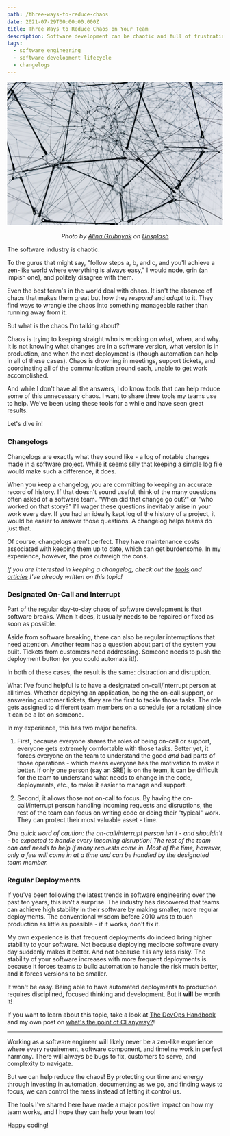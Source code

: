 ```yaml
---
path: /three-ways-to-reduce-chaos
date: 2021-07-29T00:00:00.000Z
title: Three Ways to Reduce Chaos on Your Team
description: Software development can be chaotic and full of frustrating situations. Here are some ways to reduce the unneccesary chaos.
tags:
  - software engineering
  - software development lifecycle
  - changelogs
---
```


![](../assets/alina-grubnyak-ZiQkhI7417A-unsplash.jpg)

<center>

<i>

Photo by <a href="https://unsplash.com/@alinnnaaaa?utm_source=unsplash&utm_medium=referral&utm_content=creditCopyText">Alina Grubnyak</a> on <a href="https://unsplash.com/s/photos/complex?utm_source=unsplash&utm_medium=referral&utm_content=creditCopyText">Unsplash</a>

</i>

</center>

The software industry is chaotic. 

To the gurus that might say, "follow steps a, b, and c, and you'll achieve a zen-like world where everything is always easy," I would node, grin (an impish one), and politely disagree with them. 

Even the best team's in the world deal with chaos. It isn't the absence of chaos that makes them great but how they _respond_ and _adapt_ to it. They find ways to wrangle the chaos into something manageable rather than running away from it.

But what is the chaos I'm talking about?

Chaos is trying to keeping straight who is working on what, when, and why. It is not knowing what changes are in a software version, what version is in production, and when the next deployment is (though automation can help in all of these cases). Chaos is drowning in meetings, support tickets, and coordinating all of the communication around each, unable to get work accomplished.

And while I don't have all the answers, I do know tools that can help reduce some of this unnecessary chaos. I want to share three tools my teams use to help. We've been using these tools for a while and have seen great results.

Let's dive in!

### Changelogs

Changelogs are exactly what they sound like - a log of notable changes made in a software project. While it seems silly that keeping a simple log file would make such a difference, it does.

When you keep a changelog, you are committing to keeping an accurate record of history. If that doesn't sound useful, think of the many questions often asked of a software team. "When did that change go out?" or "who worked on that story?" I'll wager these questions inevitably arise in your work every day. If you had an ideally kept log of the history of a project, it would be easier to answer those questions. A changelog helps teams do just that.

Of course, changelogs aren't perfect. They have maintenance costs associated with keeping them up to date, which can get burdensome. In my experience, however, the pros outweigh the cons.

_If you are interested in keeping a changelog, check out the [tools](https://github.com/dangoslen/changelog-enforcer) and [articles](https://dangoslen.me/tags/changelogs) I've already written on this topic!_

### Designated On-Call and Interrupt

Part of the regular day-to-day chaos of software development is that software breaks. When it does, it usually needs to be repaired or fixed as soon as possible.

Aside from software breaking, there can also be regular interruptions that need attention. Another team has a question about part of the system you built. Tickets from customers need addressing. Someone needs to push the deployment button (or you could automate it!).

In both of these cases, the result is the same: distraction and disruption. 

What I've found helpful is to have a designated on-call/interrupt person at all times. Whether deploying an application, being the on-call support, or answering customer tickets, they are the first to tackle those tasks. The role gets assigned to different team members on a schedule (or a rotation) since it can be a lot on someone. 

In my experience, this has two major benefits.

1. First, because everyone shares the roles of being on-call or support, everyone gets extremely comfortable with those tasks. Better yet, it forces everyone on the team to understand the good _and_ bad parts of those operations - which means everyone has the motivation to make it better. If only one person (say an SRE) is on the team, it can be difficult for the team to understand what needs to change in the code, deployments, etc., to make it easier to manage and support.

2. Second, it allows those not on-call to focus. By having the on-call/interrupt person handling incoming requests and disruptions, the rest of the team can focus on writing code or doing their "typical" work. They can protect their most valuable asset - time.

_One quick word of caution: the on-call/interrupt person isn't - and shouldn't - be expected to handle every incoming disruption! The rest of the team can and needs to help if many requests come in. Most of the time, however, only a few will come in at a time and can be handled by the designated team member._

### Regular Deployments

If you've been following the latest trends in software engineering over the past ten years, this isn't a surprise. The industry has discovered that teams can achieve high stability in their software by making smaller, more regular deployments. The conventional wisdom before 2010 was to touch production as little as possible - if it works, don't fix it.

My own experience is that frequent deployments do indeed bring higher stability to your software. Not because deploying mediocre software every day suddenly makes it better. And not because it is any less risky. The stability of your software increases with more frequent deployments is because it forces teams to build automation to handle the risk much better, and it forces versions to be smaller. 

It won't be easy. Being able to have automated deployments to production requires disciplined, focused thinking and development. But it **will** be worth it!

If you want to learn about this topic, take a look at [The DevOps Handbook](https://www.amazon.com/dp/1942788002/ref=cm_sw_r_tw_dp_DM172Z4HB3RAGBEM2E1Q?_encoding=UTF8&psc=1) and my own post on [what's the point of CI anyway?](https://dangoslen.me/blog/whats-the-point-of-ci-anyway/)!

- - -

Working as a software engineer will likely never be a zen-like experience where every requirement, software component, and timeline work in perfect harmony. There will always be bugs to fix, customers to serve, and complexity to navigate.

But we can help reduce the chaos! By protecting our time and energy through investing in automation, documenting as we go, and finding ways to focus, we can control the mess instead of letting it control us. 

The tools I've shared here have made a major positive impact on how my team works, and I hope they can help your team too!

Happy coding!

